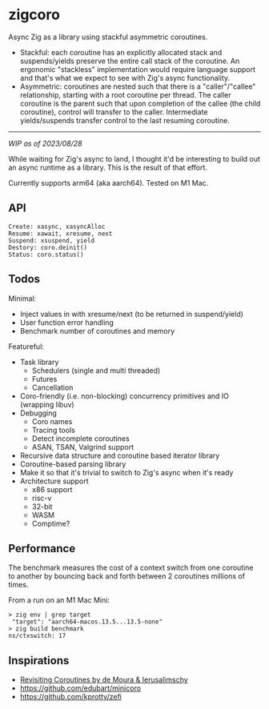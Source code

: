 # zigcoro

Async Zig as a library using stackful asymmetric coroutines.

* Stackful: each coroutine has an explicitly allocated stack and
  suspends/yields preserve the entire call stack of the coroutine. An
  ergonomic "stackless" implementation would require language support and
  that's what we expect to see with Zig's async functionality.
* Asymmetric: coroutines are nested such that there is a "caller"/"callee"
  relationship, starting with a root coroutine per thread. The caller coroutine
  is the parent such that upon completion of the callee (the child coroutine),
  control will transfer to the caller. Intermediate yields/suspends transfer
  control to the last resuming coroutine.

---

*WIP as of 2023/08/28*

While waiting for Zig's async to land, I thought it'd be interesting to build
out an async runtime as a library. This is the result of that effort.

Currently supports arm64 (aka aarch64). Tested on M1 Mac.

## API

```
Create: xasync, xasyncAlloc
Resume: xawait, xresume, next
Suspend: xsuspend, yield
Destory: coro.deinit()
Status: coro.status()
```

## Todos

Minimal:
* Inject values in with xresume/next (to be returned in suspend/yield)
* User function error handling
* Benchmark number of coroutines and memory

Featureful:
* Task library
  * Schedulers (single and multi threaded)
  * Futures
  * Cancellation
* Coro-friendly (i.e. non-blocking) concurrency primitives and IO (wrapping libuv)
* Debugging
    * Coro names
    * Tracing tools
    * Detect incomplete coroutines
    * ASAN, TSAN, Valgrind support
* Recursive data structure and coroutine based iterator library
* Coroutine-based parsing library
* Make it so that it's trivial to switch to Zig's async when it's ready
* Architecture support
  * x86 support
  * risc-v
  * 32-bit
  * WASM
  * Comptime?

## Performance

The benchmark measures the cost of a context switch from one coroutine to
another by bouncing back and forth between 2 coroutines millions of times.

From a run on an M1 Mac Mini:

```
> zig env | grep target
 "target": "aarch64-macos.13.5...13.5-none"
> zig build benchmark
ns/ctxswitch: 17
```

## Inspirations

* [Revisiting Coroutines by de Moura & Ierusalimschy][coropaper]
* https://github.com/edubart/minicoro
* https://github.com/kprotty/zefi

[coropaper]: https://dl.acm.org/doi/pdf/10.1145/1462166.1462167

